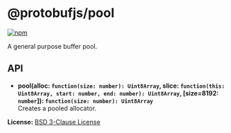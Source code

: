 @protobufjs/pool
================
[![npm](https://img.shields.io/npm/v/@protobufjs/pool.svg)](https://www.npmjs.com/package/@protobufjs/pool)

A general purpose buffer pool.

API
---

* **pool(alloc: `function(size: number): Uint8Array`,
  slice: `function(this: Uint8Array, start: number, end: number): Uint8Array`, [size=8192:
  `number`]): `function(size: number): Uint8Array`**<br />
  Creates a pooled allocator.

**License:** [BSD 3-Clause License](https://opensource.org/licenses/BSD-3-Clause)
